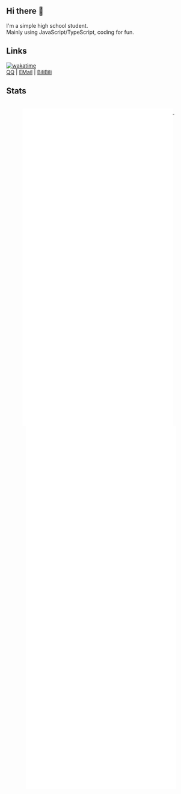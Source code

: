 ## Hi there 👋
I'm a simple high school student.<br/>
Mainly using JavaScript/TypeScript, coding for fun.
## Links
[![wakatime](https://wakatime.com/badge/user/cb6fb72d-2af0-4b6e-b6f5-5a9e4c7d1760.svg)](https://wakatime.com/@cb6fb72d-2af0-4b6e-b6f5-5a9e4c7d1760)<br/>
[QQ](https://wpa.qq.com/msgrd?v=3&uin=3521766148&site=qqq&menu=yes) | [EMail](aliorpse@qq.com) | [BiliBili](https://space.bilibili.com/1151049707)
## Stats

<p align="center">
  
  <br/>
  <a href="https://github.com/Aliorpse">
    <img width="400" align="top" src="https://github.com/Aliorpse/Aliorpse/blob/main/left.svg" />
  </a>
  &emsp;
  <a href="https://github.com/Aliorpse">
    <img width="400" align="top" src="https://github.com/Aliorpse/Aliorpse/blob/main/right.svg" />
  </a>
</p>
